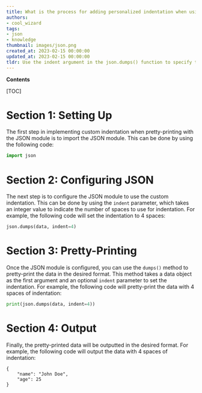 ```yaml
---
title: What is the process for adding personalized indentation when using the JSON module for formatting output?
authors:
- cool_wizard
tags:
- json
- knowledge
thumbnail: images/json.png
created_at: 2023-02-15 00:00:00
updated_at: 2023-02-15 00:00:00
tldr: Use the indent argument in the json.dumps() function to specify the desired indentation level.
---
```


**Contents**

[TOC]

# Section 1: Setting Up

The first step in implementing custom indentation when pretty-printing with the JSON module is to import the JSON module. This can be done by using the following code:

```python
import json
```

# Section 2: Configuring JSON

The next step is to configure the JSON module to use the custom indentation. This can be done by using the `indent` parameter, which takes an integer value to indicate the number of spaces to use for indentation. For example, the following code will set the indentation to 4 spaces:

```python
json.dumps(data, indent=4)
```

# Section 3: Pretty-Printing

Once the JSON module is configured, you can use the `dumps()` method to pretty-print the data in the desired format. This method takes a data object as the first argument and an optional `indent` parameter to set the indentation. For example, the following code will pretty-print the data with 4 spaces of indentation:

```python
print(json.dumps(data, indent=4))
```

# Section 4: Output

Finally, the pretty-printed data will be outputted in the desired format. For example, the following code will output the data with 4 spaces of indentation:

```
{
    "name": "John Doe",
    "age": 25
}
```

